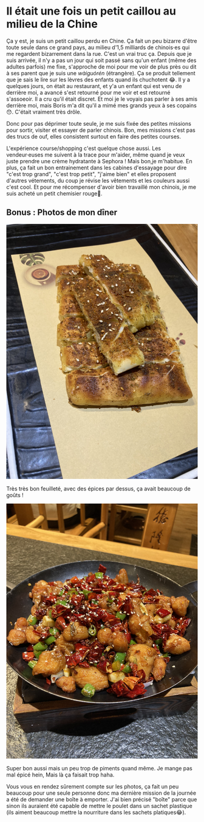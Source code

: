 # Il était une fois un petit caillou au milieu de la Chine

<caillou src="assets/caillou.png" height="50">

Ça y est, je suis un petit caillou perdu en Chine. Ça fait un peu bizarre d'être toute seule dans ce grand pays, au milieu d'1,5 milliards de chinois·es qui me regardent bizarrement dans la rue. C'est un vrai truc ça. Depuis que je suis arrivée, il n'y a pas un jour qui soit passé sans qu'un enfant (même des adultes parfois) me fixe, s'approche de moi pour me voir de plus près ou dit à ses parent que je suis une *wàiguórén* (étrangère). Ça se produit tellement que je sais le lire sur les lèvres des enfants quand ils chuchotent 😂. 
Il y a quelques jours, on était au restaurant, et y'a un enfant qui est venu de derrière moi, a avancé s'est retourné pour me voir et est retourné s'assoeoir. Il a cru qu'il était discret. Et moi je le voyais pas parler à ses amis derrière moi, mais Boris m'a dit qu'il a mimé mes grands yeux à ses copains😯. C'était vraiment très drôle. 

Donc pour pas déprimer toute seule, je me suis fixée des petites missions pour sortir, visiter et essayer de parler chinois. Bon, mes missions c'est pas des trucs de ouf, elles consistent surtout en faire des petites courses. 

L'expérience course/shopping c'est quelque chose aussi. Les vendeur·euses me suivent à la trace pour m'aider, même quand je veux juste prendre une crème hydratante à Sephora ! Mais bon,je m'habitue. En plus, ça fait un bon entrainement dans les cabines d'essayage pour dire "c'est trop grand", "c'est trop petit", "j'aime bien" et elles proposent d'autres vétements, du coup je révise les vêtements et les couleurs aussi c'est cool.
Et pour me récompenser d'avoir bien travaillé mon chinois, je me suis acheté un petit chemisier rouge🙂.

## Bonus : Photos de mon dîner

![Photo feuilleté scallions](assets/IMG_4081.jpeg)

Très très bon feuilleté, avec des épices par dessus, ça avait beaucoup de goûts !

![Photo poulet au piment](assets/IMG_4080.jpeg)

Super bon aussi mais un peu trop de piments quand même. Je mange pas mal épicé hein, Mais là ça faisait trop haha. 

Vous vous en rendez sûrement compte sur les photos, ça fait un peu beaucoup pour une seule personne donc ma dernière mission de la journée a été de demander une boîte à emporter. J'ai bien précisé "boîte" parce que sinon ils auraient été capable de mettre le poulet dans un sachet plastique (ils aiment beaucoup mettre la nourriture dans les sachets platiques😂).

